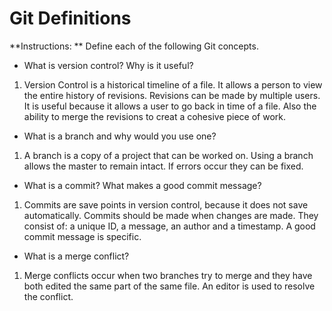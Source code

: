 # Git Definitions

**Instructions: ** Define each of the following Git concepts.

* What is version control?  Why is it useful?
 1. Version Control is a historical timeline of a file. It allows a person to view the entire history of revisions. Revisions can be made by multiple users. It is useful because it allows a user to go back in time of a file. Also the ability to merge the revisions to creat a cohesive piece of work.
* What is a branch and why would you use one?
 1. A branch is a copy of a project that can be worked on. Using a branch allows the master to remain intact. If errors occur they can be fixed.
* What is a commit? What makes a good commit message?
 1. Commits are save points in version control, because it does not save automatically. Commits should be made when changes are made. They consist of: a unique ID, a message, an author and a timestamp. A good commit message is specific.
* What is a merge conflict?
 1. Merge conflicts occur when two branches try to merge and they have both edited the same part of the same file. An editor is used to resolve the conflict. 


